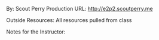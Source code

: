 By: Scout Perry
Production URL: http://e2p2.scoutperry.me

Outside Resources:
All resources pulled from class


Notes for the Instructor:
